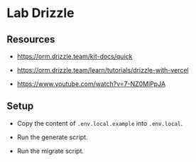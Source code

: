 # Lab Drizzle

## Resources

- https://orm.drizzle.team/kit-docs/quick

- https://orm.drizzle.team/learn/tutorials/drizzle-with-vercel

- https://www.youtube.com/watch?v=7-NZ0MlPpJA

## Setup

- Copy the content of `.env.local.example` into `.env.local`.

- Run the generate script.

- Run the migrate script.

